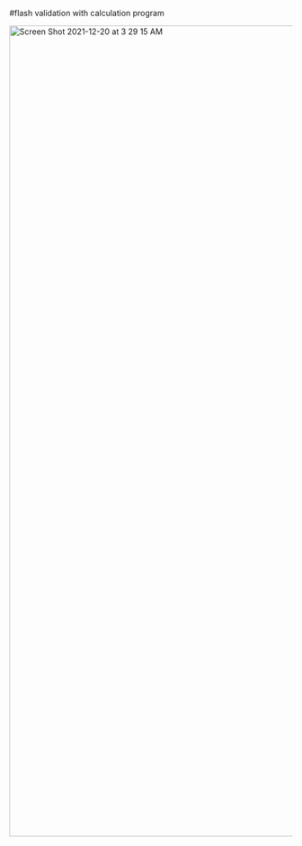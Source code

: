 #flash validation with calculation program

<img width="1440" alt="Screen Shot 2021-12-20 at 3 29 15 AM" src="https://user-images.githubusercontent.com/90420604/146788732-0646b8a7-a447-4b64-a3b1-4129f41de1ad.png">
